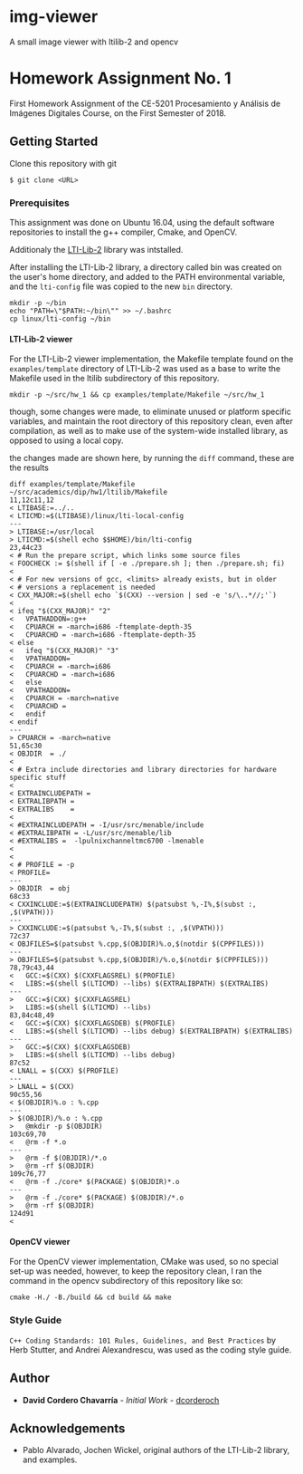 # img-viewer

A small image viewer with ltilib-2 and opencv

# Homework Assignment No. 1

First Homework Assignment of the CE-5201 Procesamiento y Análisis de Imágenes Digitales Course, on the First Semester of 2018.

## Getting Started

Clone this repository with git

```
$ git clone <URL>
```

### Prerequisites

This assignment was done on Ubuntu 16.04, using the default software repositories to install the g++ compiler, Cmake, and OpenCV.

Additionaly the [LTI-Lib-2](https://sourceforge.net/p/ltilib/wiki/Home/) library was intstalled.

After installing the LTI-Lib-2 library, a directory called bin was created on the user's home directory, and added to the PATH environmental variable, and the `lti-config` file was copied to the new `bin` directory.

```
mkdir -p ~/bin
echo "PATH=\"$PATH:~/bin\"" >> ~/.bashrc
cp linux/lti-config ~/bin
```
#### LTI-Lib-2 viewer

For the LTI-Lib-2 viewer implementation, the Makefile template found on the `examples/template` directory of LTI-Lib-2 was used as a base to write the Makefile used in the ltilib subdirectory of this repository.

```
mkdir -p ~/src/hw_1 && cp examples/template/Makefile ~/src/hw_1
```

though, some changes were made, to eliminate unused or platform specific variables, and maintain the root directory of this repository clean, even after compilation, as well as to make use of the system-wide installed library, as opposed to using a local copy.

the changes made are shown here, by running the `diff` command, these are the results


```
diff examples/template/Makefile ~/src/academics/dip/hw1/ltilib/Makefile
11,12c11,12
< LTIBASE:=../..
< LTICMD:=$(LTIBASE)/linux/lti-local-config
---
> LTIBASE:=/usr/local
> LTICMD:=$(shell echo $$HOME)/bin/lti-config
23,44c23
< # Run the prepare script, which links some source files
< FOOCHECK := $(shell if [ -e ./prepare.sh ]; then ./prepare.sh; fi)
< 
< # For new versions of gcc, <limits> already exists, but in older
< # versions a replacement is needed
< CXX_MAJOR:=$(shell echo `$(CXX) --version | sed -e 's/\..*//;'`)
< 
< ifeq "$(CXX_MAJOR)" "2"
<   VPATHADDON=:g++
<   CPUARCH = -march=i686 -ftemplate-depth-35
<   CPUARCHD = -march=i686 -ftemplate-depth-35
< else
<   ifeq "$(CXX_MAJOR)" "3"
<   VPATHADDON=
<   CPUARCH = -march=i686
<   CPUARCHD = -march=i686
<   else
<   VPATHADDON=
<   CPUARCH = -march=native
<   CPUARCHD = 
<   endif
< endif
---
> CPUARCH = -march=native
51,65c30
< OBJDIR  = ./
< 
< # Extra include directories and library directories for hardware specific stuff
< 
< EXTRAINCLUDEPATH =
< EXTRALIBPATH =
< EXTRALIBS    =
< 
< #EXTRAINCLUDEPATH = -I/usr/src/menable/include
< #EXTRALIBPATH = -L/usr/src/menable/lib
< #EXTRALIBS =  -lpulnixchanneltmc6700 -lmenable
< 
< 
< # PROFILE = -p
< PROFILE=
---
> OBJDIR  = obj
68c33
< CXXINCLUDE:=$(EXTRAINCLUDEPATH) $(patsubst %,-I%,$(subst :, ,$(VPATH)))
---
> CXXINCLUDE:=$(patsubst %,-I%,$(subst :, ,$(VPATH)))
72c37
< OBJFILES=$(patsubst %.cpp,$(OBJDIR)%.o,$(notdir $(CPPFILES)))
---
> OBJFILES=$(patsubst %.cpp,$(OBJDIR)/%.o,$(notdir $(CPPFILES)))
78,79c43,44
<   GCC:=$(CXX) $(CXXFLAGSREL) $(PROFILE)
<   LIBS:=$(shell $(LTICMD) --libs) $(EXTRALIBPATH) $(EXTRALIBS)
---
>   GCC:=$(CXX) $(CXXFLAGSREL)
>   LIBS:=$(shell $(LTICMD) --libs)
83,84c48,49
<   GCC:=$(CXX) $(CXXFLAGSDEB) $(PROFILE)
<   LIBS:=$(shell $(LTICMD) --libs debug) $(EXTRALIBPATH) $(EXTRALIBS)
---
>   GCC:=$(CXX) $(CXXFLAGSDEB)
>   LIBS:=$(shell $(LTICMD) --libs debug)
87c52
< LNALL = $(CXX) $(PROFILE) 
---
> LNALL = $(CXX)
90c55,56
< $(OBJDIR)%.o : %.cpp
---
> $(OBJDIR)/%.o : %.cpp
> 	@mkdir -p $(OBJDIR)
103c69,70
< 	@rm -f *.o
---
> 	@rm -f $(OBJDIR)/*.o
> 	@rm -rf $(OBJDIR)
109c76,77
< 	@rm -f ./core* $(PACKAGE) $(OBJDIR)*.o 
---
> 	@rm -f ./core* $(PACKAGE) $(OBJDIR)/*.o 
> 	@rm -rf $(OBJDIR)
124d91
< 
```

#### OpenCV viewer

For the OpenCV viewer implementation, CMake was used, so no special set-up was needed, however, to keep the repository clean, I ran the command in the opencv subdirectory of this repository like so:

```
cmake -H./ -B./build && cd build && make
```

### Style Guide

`C++ Coding Standards: 101 Rules, Guidelines, and Best Practices`  by Herb Stutter, and Andrei Alexandrescu, was used as the coding style guide.

## Author

* **David Cordero Chavarría** - *Initial Work* - [dcorderoch](https://github.com/dcorderoch)

## Acknowledgements

* Pablo Alvarado, Jochen Wickel, original authors of the LTI-Lib-2 library, and examples.
